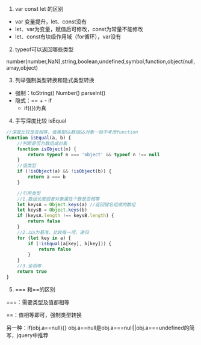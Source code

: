1. var const let 的区别
- var 变量提升，let、const没有
- let、var为变量，赋值后可修改，const为常量不能修改
- let、const有块级作用域（for循环），var没有
	
2. typeof可以返回哪些类型 

number(number,NaN),string,boolean,undefined,symbol,function,object(null,array,object)
	
3. 列举强制类型转换和隐式类型转换
- 强制：toString() Number() parseInt()
- 隐式：== + - if 
    - if({})为真

4. 手写深度比较 isEqual
```js
//深度比较是否相等，值类型&&数组&&对象一般不考虑function
function isEqual(a, b) {
    //判断是否为数组或对象
    function isObject(n) {
        return typeof n === 'object' && typeof n !== null
    }
    //值类型
    if (!isObject(a) && !isObject(b)) {
        return a === b
    }

    //引用类型
    //1.数组长度或者对象属性个数是否相等
    let keysA = Object.keys(a) //返回键名组成的数组
    let keysB = Object.keys(b)
    if (keysA.length !== keysB.length) {
        return false
    }
    //2.以a为基准，比较每一项，递归
    for (let key in a) {
        if (!isEqual(a[key], b[key])) {
            return false
        }
    }
    //3.全相等
    return true
}
```

5. === 和==的区别

===：需要类型及值都相等

==：值相等即可，强制类型转换

另一种：if(obj.a==null){} obj.a==null是obj.a===null||obj.a===undefined的简写，jquery中推荐